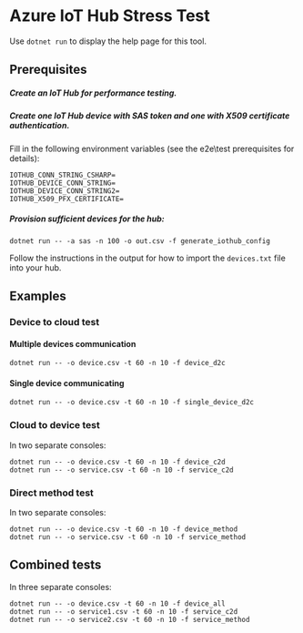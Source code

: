 # Azure IoT Hub Stress Test

Use `dotnet run` to display the help page for this tool.

## Prerequisites

##### Create an IoT Hub for performance testing.
##### Create one IoT Hub device with SAS token and one with X509 certificate authentication.

Fill in the following environment variables (see the e2e\test prerequisites for details):
```
IOTHUB_CONN_STRING_CSHARP=
IOTHUB_DEVICE_CONN_STRING=
IOTHUB_DEVICE_CONN_STRING2=
IOTHUB_X509_PFX_CERTIFICATE=
```

##### Provision sufficient devices for the hub:

`dotnet run -- -a sas -n 100 -o out.csv -f generate_iothub_config`

Follow the instructions in the output for how to import the `devices.txt` file into your hub.

## Examples

### Device to cloud test

#### Multiple devices communication

`dotnet run -- -o device.csv -t 60 -n 10 -f device_d2c`

#### Single device communicating

`dotnet run -- -o device.csv -t 60 -n 10 -f single_device_d2c`

### Cloud to device test

In two separate consoles:
```
dotnet run -- -o device.csv -t 60 -n 10 -f device_c2d
dotnet run -- -o service.csv -t 60 -n 10 -f service_c2d
```

### Direct method test

In two separate consoles:
```
dotnet run -- -o device.csv -t 60 -n 10 -f device_method
dotnet run -- -o service.csv -t 60 -n 10 -f service_method
```

## Combined tests
In three separate consoles:
```
dotnet run -- -o device.csv -t 60 -n 10 -f device_all
dotnet run -- -o service1.csv -t 60 -n 10 -f service_c2d
dotnet run -- -o service2.csv -t 60 -n 10 -f service_method
```
